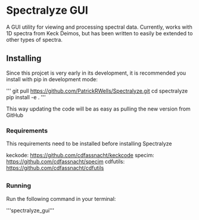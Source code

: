 # Spectralyze GUI
A GUI utility for viewing and processing spectral data. Currently, works with
1D spectra from Keck Deimos, but has been written to easily be extended to
other types of spectra.

## Installing

Since this projcet is very early in its development, it is recommended you
install with pip in development mode:

'''
git pull https://github.com/PatrickRWells/Spectralyze.git
cd spectralyze
pip install -e .
'''

This way updating the code will be as easy as pulling the new version from
GitHub

### Requirements

This requirements need to be installed before installing Spectralyze

keckode: https://github.com/cdfassnacht/keckcode
specim: https://github.com/cdfassnacht/specim
cdfutils: https://github.com/cdfassnacht/cdfutils


##

### Running

Run the following command in your terminal:

'''spectralyze_gui'''
